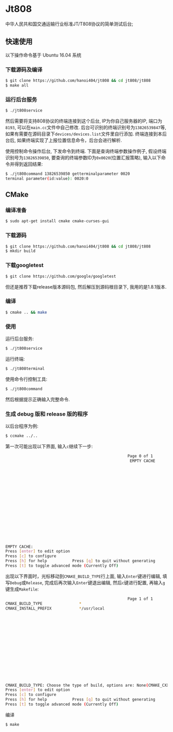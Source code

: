 # Jt808

中华人民共和国交通运输行业标准JT/T808协议的简单测试后台;


## 快速使用

以下操作命令基于 Ubuntu 16.04 系统


### 下载源码及编译
```bash
$ git clone https://github.com/hanoi404/jt808 && cd jt808/jt808
$ make all
```

### 运行后台服务
```bash
$ ./jt808service
```

然后需要将支持808协议的终端连接到这个后台, IP为你自己服务器的IP, 端口为`8193`, 可以在`main.cc`文件中自己修改.
后台可识别的终端识别号为`13826539847`等, 如果有需要在源码目录下`devices/devices.list`文件里自行添加.
终端连接到本后台后, 如果终端实现了上报位置信息命令，后台会进行解析.


使用控制命令操作后台, 下发命令到终端. 下面是查询终端参数操作例子, 假设终端识别号为`13826539850`, 要查询的终端参数ID为`0x0020`(位置汇报策略), 输入以下命令并得到返回结果:
```bash
$ ./jt808command 13826539850 getterminalparameter 0020
terminal parameter(id:value): 0020:0
```


## CMake

### 编译准备
```bash
$ sudo apt-get install cmake cmake-curses-gui
```

### 下载源码
```bash
$ git clone https://github.com/hanoi404/jt808 && cd jt808/jt808
$ mkdir build
```

### 下载googletest
```bash
$ git clone https://github.com/google/googletest
```
但还是推荐下载release版本源码包, 然后解压到源码根目录下, 我用的是1.8.1版本.

### 编译
```bash
$ cmake .. && make
```

### 使用
运行后台服务:
```bash
$ ./jt808service
```
运行终端:
```bash
$ ./jt808terminal
```
使用命令行控制工具:
```bash
$ ./jt808command
```
然后根据提示正确输入完整命令.

### 生成 debug 版和 release 版的程序

以后台程序为例:
```bash
$ ccmake ../..
```

第一次可能出现以下界面, 输入`c`继续下一步:
```bash
                                                     Page 0 of 1
                                                      EMPTY CACHE


















EMPTY CACHE:
Press [enter] to edit option                                                                                                 CMake Version 3.5.1]
Press [c] to configure
Press [h] for help           Press [q] to quit without generating
Press [t] to toggle advanced mode (Currently Off)
```

出现以下界面时，光标移动到`CMAKE_BUILD_TYPE`行上面, 输入`Enter`键进行编辑, 填写`Debug`或`Release`, 完成后再次输入`Enter`键退出编辑, 然后`c`键进行配置, 再输入`g`键生成`Makefile`:
```bash
                                                     Page 1 of 1
CMAKE_BUILD_TYPE                *
CMAKE_INSTALL_PREFIX            */usr/local
















CMAKE_BUILD_TYPE: Choose the type of build, options are: None(CMAKE_CXX_FLAGS or CMAKE_C_FLAGS used) Debug Release RelWithDebInfo MinSizeRel.)
Press [enter] to edit option                                                                                                 CMake Version 3.5.1]
Press [c] to configure
Press [h] for help           Press [q] to quit without generating
Press [t] to toggle advanced mode (Currently Off)
```

编译
```bash
$ make
```
